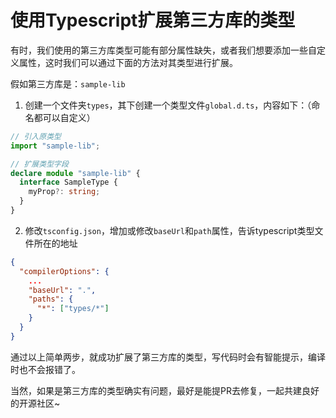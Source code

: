 # 使用Typescript扩展第三方库的类型

有时，我们使用的第三方库类型可能有部分属性缺失，或者我们想要添加一些自定义属性，这时我们可以通过下面的方法对其类型进行扩展。

假如第三方库是：`sample-lib`

1. 创建一个文件夹`types`，其下创建一个类型文件`global.d.ts`，内容如下：（命名都可以自定义）

```ts
// 引入原类型
import "sample-lib";

// 扩展类型字段
declare module "sample-lib" {
  interface SampleType {
    myProp?: string;
  }
}
```

2. 修改`tsconfig.json`，增加或修改`baseUrl`和`path`属性，告诉typescript类型文件所在的地址

```json
{
  "compilerOptions": {
    ...
    "baseUrl": ".",
    "paths": {
      "*": ["types/*"]
    }
  }  
}
```

通过以上简单两步，就成功扩展了第三方库的类型，写代码时会有智能提示，编译时也不会报错了。

当然，如果是第三方库的类型确实有问题，最好是能提PR去修复，一起共建良好的开源社区~